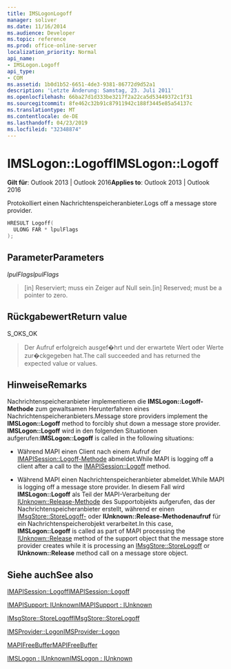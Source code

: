 ```yaml
---
title: IMSLogonLogoff
manager: soliver
ms.date: 11/16/2014
ms.audience: Developer
ms.topic: reference
ms.prod: office-online-server
localization_priority: Normal
api_name:
- IMSLogon.Logoff
api_type:
- COM
ms.assetid: 1b0d1b52-6651-4de3-9381-86772d9d52a1
description: 'Letzte Änderung: Samstag, 23. Juli 2011'
ms.openlocfilehash: 66ba27d1d333be3217f2a22ca5d53449372c1f31
ms.sourcegitcommit: 8fe462c32b91c87911942c188f3445e85a54137c
ms.translationtype: MT
ms.contentlocale: de-DE
ms.lasthandoff: 04/23/2019
ms.locfileid: "32348874"
---
```

# <a name="imslogonlogoff"></a><span data-ttu-id="8e64f-103">IMSLogon::Logoff</span><span class="sxs-lookup"><span data-stu-id="8e64f-103">IMSLogon::Logoff</span></span>

  
  
<span data-ttu-id="8e64f-104">**Gilt für**: Outlook 2013 | Outlook 2016</span><span class="sxs-lookup"><span data-stu-id="8e64f-104">**Applies to**: Outlook 2013 | Outlook 2016</span></span> 
  
<span data-ttu-id="8e64f-105">Protokolliert einen Nachrichtenspeicheranbieter.</span><span class="sxs-lookup"><span data-stu-id="8e64f-105">Logs off a message store provider.</span></span> 
  
```cpp
HRESULT Logoff(
  ULONG FAR * lpulFlags
);
```

## <a name="parameters"></a><span data-ttu-id="8e64f-106">Parameter</span><span class="sxs-lookup"><span data-stu-id="8e64f-106">Parameters</span></span>

 <span data-ttu-id="8e64f-107">_lpulFlags_</span><span class="sxs-lookup"><span data-stu-id="8e64f-107">_lpulFlags_</span></span>
  
> <span data-ttu-id="8e64f-108">[in] Reserviert; muss ein Zeiger auf Null sein.</span><span class="sxs-lookup"><span data-stu-id="8e64f-108">[in] Reserved; must be a pointer to zero.</span></span>
    
## <a name="return-value"></a><span data-ttu-id="8e64f-109">Rückgabewert</span><span class="sxs-lookup"><span data-stu-id="8e64f-109">Return value</span></span>

<span data-ttu-id="8e64f-110">S_OK</span><span class="sxs-lookup"><span data-stu-id="8e64f-110">S_OK</span></span> 
  
> <span data-ttu-id="8e64f-111">Der Aufruf erfolgreich ausgef�hrt und der erwartete Wert oder Werte zur�ckgegeben hat.</span><span class="sxs-lookup"><span data-stu-id="8e64f-111">The call succeeded and has returned the expected value or values.</span></span>
    
## <a name="remarks"></a><span data-ttu-id="8e64f-112">Hinweise</span><span class="sxs-lookup"><span data-stu-id="8e64f-112">Remarks</span></span>

<span data-ttu-id="8e64f-113">Nachrichtenspeicheranbieter implementieren die **IMSLogon::Logoff-Methode** zum gewaltsamen Herunterfahren eines Nachrichtenspeicheranbieters.</span><span class="sxs-lookup"><span data-stu-id="8e64f-113">Message store providers implement the **IMSLogon::Logoff** method to forcibly shut down a message store provider.</span></span> <span data-ttu-id="8e64f-114">**IMSLogon::Logoff** wird in den folgenden Situationen aufgerufen:</span><span class="sxs-lookup"><span data-stu-id="8e64f-114">**IMSLogon::Logoff** is called in the following situations:</span></span> 
  
- <span data-ttu-id="8e64f-115">Während MAPI einen Client nach einem Aufruf der [IMAPISession::Logoff-Methode](imapisession-logoff.md) abmeldet.</span><span class="sxs-lookup"><span data-stu-id="8e64f-115">While MAPI is logging off a client after a call to the [IMAPISession::Logoff](imapisession-logoff.md) method.</span></span> 
    
- <span data-ttu-id="8e64f-116">Während MAPI einen Nachrichtenspeicheranbieter abmeldet.</span><span class="sxs-lookup"><span data-stu-id="8e64f-116">While MAPI is logging off a message store provider.</span></span> <span data-ttu-id="8e64f-117">In diesem Fall wird **IMSLogon::Logoff** als Teil der MAPI-Verarbeitung der [IUnknown::Release-Methode](https://msdn.microsoft.com/library/ms682317%28v=VS.85%29.aspx) des Supportobjekts aufgerufen, das der Nachrichtenspeicheranbieter erstellt, während er einen [IMsgStore::StoreLogoff-](imsgstore-storelogoff.md) oder **IUnknown::Release-Methodenaufruf** für ein Nachrichtenspeicherobjekt verarbeitet.</span><span class="sxs-lookup"><span data-stu-id="8e64f-117">In this case, **IMSLogon::Logoff** is called as part of MAPI processing the [IUnknown::Release](https://msdn.microsoft.com/library/ms682317%28v=VS.85%29.aspx) method of the support object that the message store provider creates while it is processing an [IMsgStore::StoreLogoff](imsgstore-storelogoff.md) or **IUnknown::Release** method call on a message store object.</span></span> 
    
## <a name="see-also"></a><span data-ttu-id="8e64f-118">Siehe auch</span><span class="sxs-lookup"><span data-stu-id="8e64f-118">See also</span></span>



[<span data-ttu-id="8e64f-119">IMAPISession::Logoff</span><span class="sxs-lookup"><span data-stu-id="8e64f-119">IMAPISession::Logoff</span></span>](imapisession-logoff.md)
  
[<span data-ttu-id="8e64f-120">IMAPISupport: IUnknown</span><span class="sxs-lookup"><span data-stu-id="8e64f-120">IMAPISupport : IUnknown</span></span>](imapisupportiunknown.md)
  
[<span data-ttu-id="8e64f-121">IMsgStore::StoreLogoff</span><span class="sxs-lookup"><span data-stu-id="8e64f-121">IMsgStore::StoreLogoff</span></span>](imsgstore-storelogoff.md)
  
[<span data-ttu-id="8e64f-122">IMSProvider::Logon</span><span class="sxs-lookup"><span data-stu-id="8e64f-122">IMSProvider::Logon</span></span>](imsprovider-logon.md)
  
[<span data-ttu-id="8e64f-123">MAPIFreeBuffer</span><span class="sxs-lookup"><span data-stu-id="8e64f-123">MAPIFreeBuffer</span></span>](mapifreebuffer.md)
  
[<span data-ttu-id="8e64f-124">IMSLogon : IUnknown</span><span class="sxs-lookup"><span data-stu-id="8e64f-124">IMSLogon : IUnknown</span></span>](imslogoniunknown.md)

